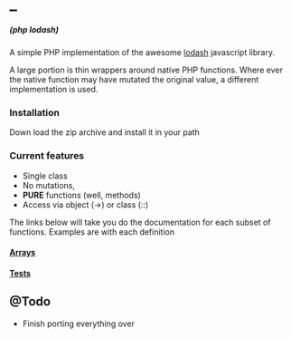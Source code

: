 # _  
##### (php lodash)

A simple PHP implementation of the awesome [lodash](https://https://lodash.com/docs)
javascript library.

A large portion is thin wrappers around native PHP functions. Where ever the native
function may have mutated the original value, a different implementation is used.

### Installation
Down load the zip archive and install it in your path

### Current features
- Single class
- No mutations,
- **PURE** functions (well, methods)
- Access via object (->) or class (::)

The links below will take you do the documentation for each subset of functions.
Examples are with each definition

#### [Arrays](/docs/arrays.md)
#### [Tests](/docs/tests.md)

## @Todo
- Finish porting everything over
